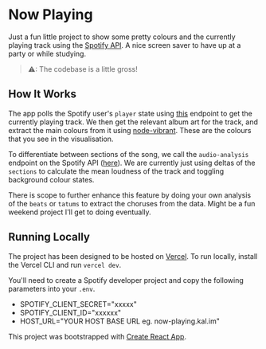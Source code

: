# Now Playing

Just a fun little project to show some pretty colours and the currently playing track using the [Spotify API](https://developer.spotify.com/documentation/web-api/). A nice screen saver to have up at a party or while studying.

> ⚠: The codebase is a little gross!
 
## How It Works

The app polls the Spotify user's `player` state using [this](https://developer.spotify.com/documentation/web-api/reference/player/transfer-a-users-playback/) endpoint to get the currently playing track. We then get the relevant album art for the track, and extract the main colours from it using [node-vibrant](https://github.com/Vibrant-Colors/node-vibrant). These are the colours that you see in the visualisation.

To differentiate between sections of the song, we call the `audio-analysis` endpoint on the Spotify API ([here](https://developer.spotify.com/documentation/web-api/reference/tracks/get-audio-analysis/)). We are currently just using deltas of the `sections` to calculate the mean loudness of the track and toggling background colour states. 

There is scope to further enhance this feature by doing your own analysis of the `beats` or `tatums` to extract the choruses from the data. Might be a fun weekend project I'll get to doing eventually.

## Running Locally

The project has been designed to be hosted on [Vercel](https://vercel.com). To run locally, install the Vercel CLI and run `vercel dev`.

You'll need to create a Spotify developer project and copy the following parameters into your `.env`.

- SPOTIFY_CLIENT_SECRET="xxxxx"
- SPOTIFY_CLIENT_ID="xxxxxx"
- HOST_URL="YOUR HOST BASE URL eg. now-playing.kal.im"


This project was bootstrapped with [Create React App](https://github.com/facebook/create-react-app).